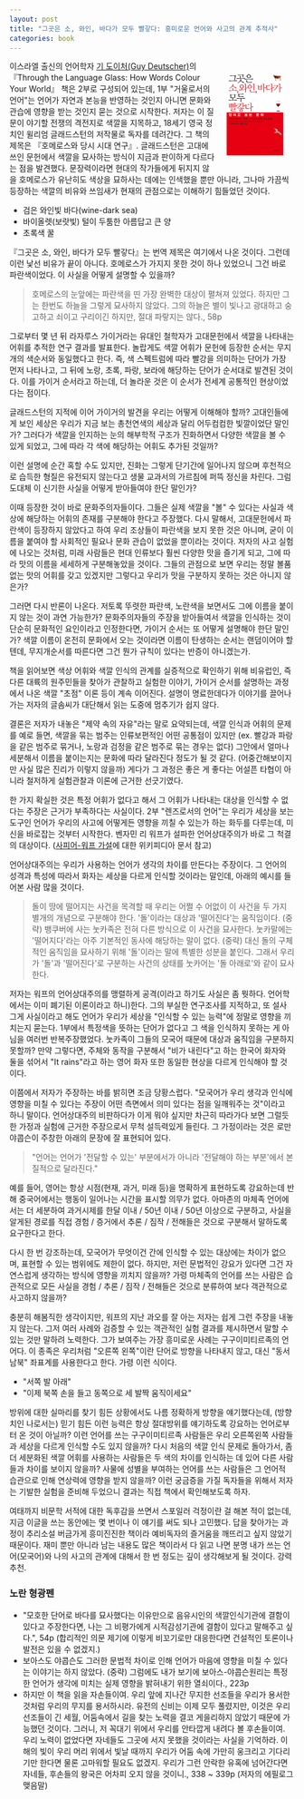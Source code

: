```yaml
---
layout: post
title: "그곳은 소, 와인, 바다가 모두 빨갛다: 흥미로운 언어와 사고의 관계 추적사"
categories: book
---
```


<img style="float: right; margin: 20px;" src="/assets/book_cover/9788950933869.jpg" width="100px">이스라엘 출신의 언어학자 [기 도이처(Guy Deutscher)](http://www.guydeutscher.org)의 『Through the Language Glass: How Words Colour Your World』 책은 2부로 구성되어 있는데, 1부 "거울로서의 언어"는 언어가 자연과 본능을 반영하는 것인지 아니면 문화와 관습에 영향을 받는 것인지 묻는 것으로 시작한다. 저자는 이 질문이 야기할 전쟁의 격전지로 색깔을 지목하고, 18세기 영국 정치인 윌리엄 글래드스턴의 저작물로 독자를 데려간다. 그 책의 제목은 『호메로스와 당시 시대 연구』. 글래드스턴은 고대에 쓰인 문헌에서 색깔을 묘사하는 방식이 지금과 판이하게 다르다는 점을 발견했다. 문장력이라면 현대의 작가들에게 뒤지지 않을 호메로스가 유난히도 색상을 묘하사는 데에는 인색했을 뿐만 아니라, 그나마 가끔씩 등장하는 색깔의 비유와 쓰임새가 현재의 관점으로는 이해하기 힘들었던 것이다.

- 검은 와인빛 바다(wine-dark sea)
- 바이올렛(보랏빛) 털이 두툼한 아름답고 큰 양
- 초록색 꿀

『그곳은 소, 와인, 바다가 모두 빨갛다』는 번역 제목은 여기에서 나온 것이다. 그런데 이런 낯선 비유가 끝이 아니다. 호메로스가 가지지 못한 것이 하나 있었으니 그건 바로 파란색이었다. 이 사실을 어떻게 설명할 수 있을까?

> 호메로스의 눈앞에는 파란색을 띤 가장 완벽한 대상이 펼쳐져 있었다. 하지만 그는 한번도 하늘을 그렇게 묘사하지 않았다. 그의 하늘은 별이 빛나고 광대하고 숭고하고 쇠이고 구리이긴 하지만, 절대 파랗지는 않다., 58p

<!--more-->

그로부터 몇 년 뒤 라자루스 가이거라는 유대인 철학자가 고대문헌에서 색깔을 나타내는 어휘를 추적한 연구 결과를 발표한다. 놀랍게도 색깔 어휘가 문헌에 등장한 순서는 무지개의 색순서와 동일했다고 한다. 즉, 색 스펙트럼에 따라 빨강을 의미하는 단어가 가장 먼저 나타나고, 그 뒤에 노랑, 초록, 파랑, 보라에 해당하는 단어가 순서대로 발견된 것이다. 이를 가이거 순서라고 하는데, 더 놀라운 것은 이 순서가 전세계 공통적인 현상이었다는 점이다.

글래드스턴의 지적에 이어 가이거의 발견을 우리는 어떻게 이해해야 할까? 고대인들에게 보인 세상은 우리가 지금 보는 총천연색의 세상과 달리 어두컴컴한 빛깔이었단 말인가? 그러다가 색깔을 인지하는 눈의 해부학적 구조가 진화하면서 다양한 색깔을 볼 수 있게 되었고, 그에 따라 각 색에 해당하는 어휘도 추가된 것일까?

이런 설명에 순간 혹할 수도 있지만, 진화는 그렇게 단기간에 일어나지 않으며 후천적으로 습득한 형질은 유전되지 않는다고 생물 교과서의 가르침에 퍼뜩 정신을 차린다. 그럼 도대체 이 신기한 사실을 어떻게 받아들여야 한단 말인가?

이때 등장한 것이 바로 문화주의자들이다. 그들은 실제 색깔을 "볼" 수 있다는 사실과 색상에 해당하는 어휘의 존재를 구분해야 한다고 주장했다. 다시 말해서, 고대문헌에서 파란색이 등장하지 않았다고 하여 우리 조상들이 파란색을 보지 못한 것은 아니며, 굳이 이름을 붙여야 할 사회적인 필요나 문화 관습이 없었을 뿐이라는 것이다. 저자의 사고 실험에 나오는 것처럼, 미래 사람들은 현대 인류보다 훨씬 다양한 맛을 즐기게 되고, 그에 따라 맛의 이름을 세세하게 구분해놓았을 것이다. 그들의 관점으로 보면 우리는 정말 볼품없는 맛의 어휘를 갖고 있겠지만 그렇다고 우리가 맛을 구분하지 못하는 것은 아니지 않은가?

그러면 다시 반론이 나온다. 저토록 뚜렷한 파란색, 노란색을 보면서도 그에 이름을 붙이지 않는 것이 과연 가능한가? 문화주의자들의 주장을 받아들여서 색깔을 인식하는 것이 단순히 문화적인 요인이라고 인정한다면, 가이거 순서는 또 어떻게 설명해야 한단 말인가? 색깔 이름이 온전히 문화에서 오는 것이라면 이름이 탄생하는 순서는 랜덤이어야 할 텐데, 무지개순서를 따른다면 그건 뭔가 규칙이 있다는 반증이 아니겠는가.

책을 읽어보면 색상 어휘와 색깔 인식의 관계를 실증적으로 확인하기 위해 비유럽인, 즉 다른 대륙의 원주민들을 찾아가 관찰하고 실험한 이야기, 가이거 순서를 설명하는 과정에서 나온 색깔 "초점" 이론 등이 계속 이어진다. 설명이 명료한데다가 이야기를 끌어나가는 저자의 글솜씨가 대단해서 읽는 도중에 멈추기가 쉽지 않다.

결론은 저자가 내놓은 "제약 속의 자유"라는 말로 요약되는데, 색깔 인식과 어휘의 문제를 예로 들면, 색깔을 묶는 범주는 인류보편적인 어떤 공통점이 있지만 (ex. 빨강과 파랑을 같은 범주로 묶거나, 노랑과 검정을 같은 범주로 묶는 경우는 없다) 그안에서 얼마나 세분해서 이름을 붙이는지는 문화에 따라 달라진다 정도가 될 것 같다. (어중간해보이지만 사실 많은 진리가 이렇지 않을까) 게다가 그 과정은 좋은 게 좋다는 어설픈 타협이 아니라 철저하게 실험관찰과 이론에 근거한 선긋기였다.

한 가지 확실한 것은 특정 어휘가 없다고 해서 그 어휘가 나타내는 대상을 인식할 수 없다는 주장은 근거가 부족하다는 사실이다. 2부 "렌즈로서의 언어"는 우리가 세상을 보는 도구인 언어가 우리의 사고에 어떻게든 영향을 끼칠 수 있는가 하는 화두를 다루는데, 미신을 바로잡는 것부터 시작한다. 벤자민 리 워프가 설파한 언어상대주의가 바로 그 척결의 대상이다. ([사피어-워프 가설](http://ko.wikipedia.org/wiki/사피어-워프_가설)에 대한 위키피디아 문서 참고)

언어상대주의는 우리가 사용하는 언어가 생각의 차이를 만든다는 주장이다. 그 언어의 성격과 특성에 따라서 화자는 세상을 다르게 인식할 것이라는 말인데, 아래의 예시를 들어본 사람 많을 것이다.

> 돌이 땅에 떨어지는 사건을 목격할 때 우리는 어쩔 수 어없이 이 사건을 두 가지 별개의 개념으로 구분해야 한다. '돌'이라는 대상과 '떨어진다'는 움직임이다. (중략) 뱅쿠버에 사는 눗카족은 전혀 다른 방식으로 이 사건을 묘사한다. 눗카말에는 '떨어지다'라는 아주 기본적인 동사에 해당하는 말이 없다. (중략) 대신 돌의 구체적인 움직임을 묘사하기 위해 '돌'이라는 말에 특별한 성분을 붙인다. 그래서 우리가 '돌'과 '떨어진다'로 구분하는 사건의 상태를 눗카어는 '돌 아래로'와 같이 묘사한다.

저자는 워프의 언어상대주의를 맹렬하게 공격(이라고 하기도 사실은 좀 뭣하다. 언어학에서는 이미 폐기된 이론이라고 하니)한다. 그의 부실한 연구조사를 지적하고, 또 설사 그게 사실이라고 해도 언어가 우리가 세상을 "인식할 수 있는 능력"에 정말로 영향을 끼치는지 묻는다. 1부에서 특정색을 뜻하는 단어가 없다고 그 색을 인식하지 못하는 게 아님을 여러번 반복주장했었다. 눗카족이 그들의 모국어 때문에 대상과 움직임을 구분하지 못할까? 만약 그렇다면, 주체와 동작을 구분해서 "비가 내린다"고 하는 한국어 화자와 둘을 섞어서 "It rains"라고 하는 영어 화자 또한 동일한 현상을 다르게 인식해야 할 것이다.

이쯤에서 저자가 주장하는 바를 밝히면 조금 당황스럽다. "모국어가 우리 생각과 인식에 영향을 미칠 수 있다는 주장이 어떤 측면에서 의미 있다는 점을 일깨워주는 것"이라고 하니 말이다. 언어상대주의 비판하다가 이게 뭐야 싶지만 차근히 따라가다 보면 그럴듯한 가정과 실험에 근거한 주장으로서 무척 설득력있게 들린다. 그 가정이라는 것은 로만 야콥슨이 주창한 아래의 문장에 잘 표현되어 있다.

> "언어는 언어가 '전달할 수 있는' 부분에서가 아니라 '전달해야 하는 부분'에서 본질적으로 달라진다."

예를 들어, 영어는 항상 시점(현재, 과거, 미래 등)을 명확하게 표현하도록 강요하는데 반해 중국어에서는 행동이 일어나는 시간을 표시할 의무가 없다. 아마존의 마체족 언어에서는 더 세분하여 과거시제를 한달 이내 / 50년 이내 / 50년 이상으로 구분하고, 사실을 알게된 경로를 직접 경험 / 증거에서 추론 / 짐작 / 전해들은 것으로 구분해서 말하도록 요구한다고 한다.

다시 한 번 강조하는데, 모국어가 무엇이건 간에 인식할 수 있는 대상에는 차이가 없으며, 표현할 수 있는 범위에도 제한이 없다. 하지만, 저런 문법적인 강요가 있다면 그건 자연스럽게 생각하는 방식에 영향을 끼치지 않을까? 가령 마체족의 언어를 쓰는 사람은 습관적으로 모든 사실을 경험 / 추론 / 짐작 / 전해들은 것으로 분류하여 보다 객관적으로 사고하지 않을까?

충분히 해봄직한 생각이지만, 워프의 지난 과오를 잘 아는 저자는 쉽게 그런 주장을 내놓지 않는다. 그저 여러 사례와 검증할 수 있는 객관적인 실험 결과를 제시하면서 말할 수 있는 것만 말하려 노력한다. 그가 보여주는 가장 흥미로운 사례는 구구이미티르족의 언어다. 이 종족은 우리처럼 "오른쪽 왼쪽"이란 단어로 방향을 나타내지 않고, 대신 "동서남북" 좌표계를 사용한다고 한다. 가령 이런 식이다.

- "서쪽 발 아래"
- "이제 북쪽 손을 들고 동쪽으로 세 발짝 움직이세요"

방위에 대한 실마리를 찾기 힘든 상황에서도 나름 정확하게 방향을 얘기했다는데, (방향치인 나로서는) 믿기 힘든 이런 능력은 항상 절대방위를 얘기하도록 강요하는 언어로부터 온 것이 아닐까? 이런 언어를 쓰는 구구이미티르족 사람들은 우리 오른쪽왼쪽 사람들과 세상을 다르게 인식할 수도 있지 않을까? 다시 처음의 색깔 인식 문제로 돌아가서, 좀더 세분화된 색깔 어휘를 사용하는 사람들은 두 색의 차이를 인식하는 데 있어 다른 사람들과 차이를 보이지 않을까? 사물에 성별을 부여하는 언어를 쓰는 사람들은 그 언어적 습관으로 인해 연상력에 영향을 받지 않을까? 이런 궁금증을 가질 독자들을 위해서 저자는 기발한 실험을 준비해 두었으니 결과는 직접 책에서 확인해보도록 하자.

여태까지 비문학 서적에 대한 독후감을 쓰면서 스포일러 걱정이란 걸 해본 적이 없는데, 지금 이글을 쓰는 동안에는 몇 번이나 이 얘기를 써도 되나 고민했다. 답을 찾아가는 과정이 추리소설 버금가게 흥미진진한 책이라 예비독자의 즐거움을 깨뜨리고 싶지 않았기 때문이다. 재미 뿐만 아니라 남는 내용도 많은 책이라서 다 읽고 나면 분명 내가 쓰는 언어(모국어)와 나의 사고의 관계에 대해서 한 번 정도는 깊이 생각해보게 될 것이다. 강력 추천.

### 노란 형광펜

- "모호한 단어로 바다를 묘사했다는 이유만으로 음유시인의 색깔인식기관에 결함이 있다고 주장한다면, 나는 그 비평가에게 시적감성기관에 결함이 있다고 말해주고 싶다.", 54p (합리적인 의문 제기에 이렇게 비꼬기로만 대응한다면 건설적인 토론이나 발전은 있을 수 없겠지.)
- 보아스도 야콥슨도 그러한 문법적 차이로 인해 언어가 마음에 영향을 미칠 수 있다는 이야기는 하지 않았다. (중략) 그럼에도 내가 보기에 보아스-야콥슨원리는 특정한 언어가 생각에 미치는 실제 영향을 밝혀내기 위한 열쇠이다., 223p
- 하지만 이 책을 읽을 자손들이여. 우리 앞에 지나간 무지한 선조들을 우리가 용서한 것처럼 우리의 무지를 용서하시라. 유전의 신비는 이제 모두 풀렸지만, 이것은 우리 선조들이 긴 세월, 어둠속에서 길을 찾는 노력을 결코 게을리하지 않았기 때문에 가능했던 것이다. 그러니, 저 꼭대기 위에서 우리를 안타깝게 내려다 볼 후손들이여. 우리 노력이 없었다면 자네들도 그곳에 서지 못했을 것이라는 사실을 기억하라. 이해의 빛이 우리 머리 위에서 빛날 때까지 우리가 어둠 속에 가만히 웅크리고 기다리기만 한다면 물론 고마워할 필요도 없겠지. 우리가 그런 안락한 유혹에 넘어간다면 자네들, 후손들의 왕국은 어차피 오지 않을 것이니., 338 ~ 339p (저자의 에필로그 맺음말)